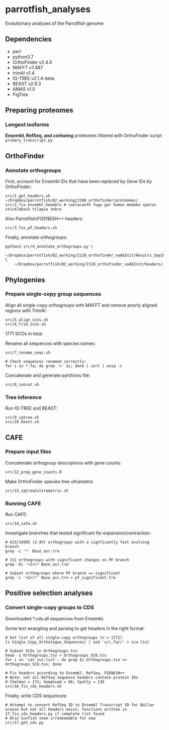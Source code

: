 # parrotfish_analyses
Evolutionary analyses of the Parrotfish genome

## Dependencies
- perl
- python3.7
- OrthoFinder v2.4.0
- MAFFT v7.487
- trimAl v1.4
- IQ-TREE v2.1.4-beta
- BEAST v2.6.3
- AMAS v1.0
- FigTree

## Preparing proteomes

### Longest isoforms

**Ensembl, RefSeq, and corkwing** proteomes filtered with OrthoFinder script `primary_transcript.py`

## OrthoFinder

### Annotate orthogroups

First, account for Ensembl IDs that have been replaced by Gene IDs by OrthoFinder:
```
src/1_get_headers.sh ~/Dropbox/parrotfish/02_working/2108_orthofinder/proteomes/
src/2_fix_ensembl_headers # coelacanth fugu gar human medaka sparus stickleback tilapia zebra
```

Also Parrotfish/FGENESH++ headers:
```
src/3_fix_pf_headers.sh
```

Finally, annotate orthogroups:
```
python3 src/4_annotate_orthogroups.py \
	~/Dropbox/parrotfish/02_working/2110_orthofinder_noAbInit/Results_Sep29/Orthogroups/Orthogroups.tsv \
	~/Dropbox/parrotfish/02_working/2110_orthofinder_noAbInit/headers/
```

## Phylogenies

### Prepare single-copy group sequences

Align all single-copy orthogroups with MAFFT and remove poorly aligned regions with TrimAl:
```
src/5_align_scos.sh
src/6_trim_scos.sh
```
1771 SCOs in total.

Rename all sequences with species names:
```
src/7_rename_seqs.sh

# Check sequences renamed correctly:
for i in *.fa; do grep '>' $i; done | sort | uniq -c
```

Concatenate and generate partitions file:
```
src/8_concat.sh
```

### Tree inference

Run IQ-TREE and BEAST:
```
src/9_iqtree.sh
src/10_beast.sh
```

## CAFE

### Prepare input files

Concatenate orthogroup descriptions with gene counts:
```
src/12_prep_gene_counts.R
```

Make OrthoFinder species tree ultrametric
```
src/13_iqtree2ultrametric.sh
```

### Running CAFE

Run CAFE:
```
src/14_cafe.sh
```

Investigate branches that tested significant for expansion/contraction:
```
# 423/14995 (2.9%) orthogroups with a signficantly fast evolving branch
grep -c '*' Base_asr.tre

# 211 orthogroups with significant changes on PF branch
grep -Ec '<2>\* Base_asr.tre'

# Subset orthogroups where PF branch == significant
grep -c '<2>\*' Base_asr.tre > pf_significant.tre
```

## Positive selection analyses

### Convert single-copy groups to CDS

Downloaded *.cds.all sequences from Ensembl.

Some text wrangling and parsing to get headers in the right format:
```
# Get list of all single-copy orthogroups (n = 1771)
ls Single_Copy_Orthologue_Sequences/ | sed 's/\.fa//' > sco.list

# Subset SCOs in Orthogroups.tsv
head -1 Orthogroups.tsv > Orthogroups_SCO.tsv
for i in `cat sco.list`; do grep $i Orthogroups.tsv >> Orthogroups_SCO.tsv; done

# Fix headers according to Ensembl, RefSeq, FGENESH++
# Note: not all RefSeq sequence headers contain protein IDs
# Chelmon = 173; Humphead = 66; Spotty = 139
src/16_fix_cds_headers.sh
```

Finally, write CDS sequences:
```
# Attempt to convert RefSeq ID to Ensembl Transcript ID for Ballan wrasse but not all headers exist; functions written in 17_fix_cds_headers.py if complete list found
# Also Sunfish seem irredeemable for now
src/17_get_cds.py
```
